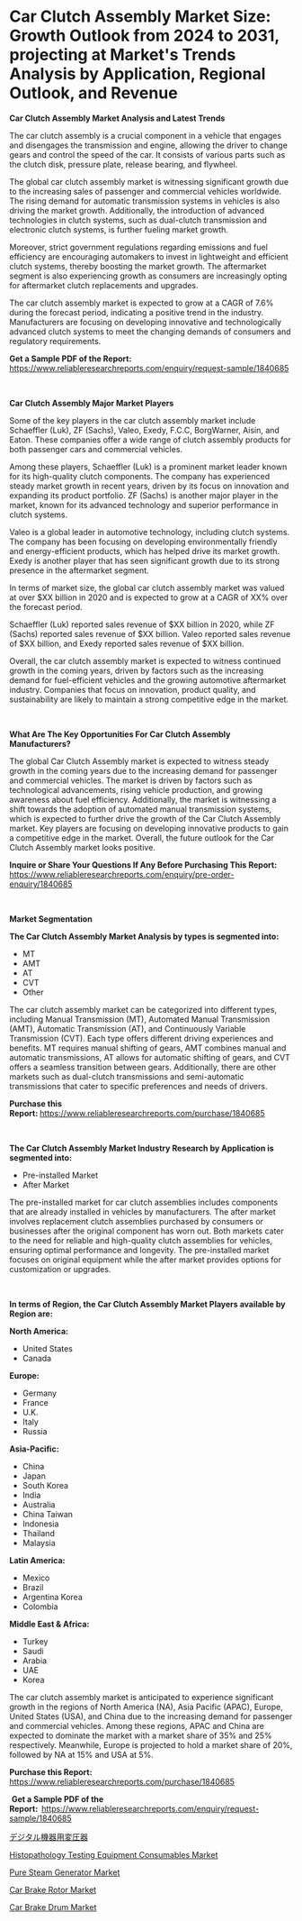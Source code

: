 <p><h1>Car Clutch Assembly Market Size: Growth Outlook from 2024 to 2031, projecting at Market's Trends Analysis by Application, Regional Outlook, and Revenue</h1></p><p><strong>Car Clutch Assembly Market Analysis and Latest Trends</strong></p>
<p><p>The car clutch assembly is a crucial component in a vehicle that engages and disengages the transmission and engine, allowing the driver to change gears and control the speed of the car. It consists of various parts such as the clutch disk, pressure plate, release bearing, and flywheel.</p><p>The global car clutch assembly market is witnessing significant growth due to the increasing sales of passenger and commercial vehicles worldwide. The rising demand for automatic transmission systems in vehicles is also driving the market growth. Additionally, the introduction of advanced technologies in clutch systems, such as dual-clutch transmission and electronic clutch systems, is further fueling market growth.</p><p>Moreover, strict government regulations regarding emissions and fuel efficiency are encouraging automakers to invest in lightweight and efficient clutch systems, thereby boosting the market growth. The aftermarket segment is also experiencing growth as consumers are increasingly opting for aftermarket clutch replacements and upgrades.</p><p>The car clutch assembly market is expected to grow at a CAGR of 7.6% during the forecast period, indicating a positive trend in the industry. Manufacturers are focusing on developing innovative and technologically advanced clutch systems to meet the changing demands of consumers and regulatory requirements.</p></p>
<p><strong>Get a Sample PDF of the Report:&nbsp;</strong> <a href="https://www.reliableresearchreports.com/enquiry/request-sample/1840685">https://www.reliableresearchreports.com/enquiry/request-sample/1840685</a></p>
<p>&nbsp;</p>
<p><strong>Car Clutch Assembly Major Market Players</strong></p>
<p><p>Some of the key players in the car clutch assembly market include Schaeffler (Luk), ZF (Sachs), Valeo, Exedy, F.C.C, BorgWarner, Aisin, and Eaton. These companies offer a wide range of clutch assembly products for both passenger cars and commercial vehicles.</p><p>Among these players, Schaeffler (Luk) is a prominent market leader known for its high-quality clutch components. The company has experienced steady market growth in recent years, driven by its focus on innovation and expanding its product portfolio. ZF (Sachs) is another major player in the market, known for its advanced technology and superior performance in clutch systems.</p><p>Valeo is a global leader in automotive technology, including clutch systems. The company has been focusing on developing environmentally friendly and energy-efficient products, which has helped drive its market growth. Exedy is another player that has seen significant growth due to its strong presence in the aftermarket segment.</p><p>In terms of market size, the global car clutch assembly market was valued at over $XX billion in 2020 and is expected to grow at a CAGR of XX% over the forecast period. </p><p>Schaeffler (Luk) reported sales revenue of $XX billion in 2020, while ZF (Sachs) reported sales revenue of $XX billion. Valeo reported sales revenue of $XX billion, and Exedy reported sales revenue of $XX billion.</p><p>Overall, the car clutch assembly market is expected to witness continued growth in the coming years, driven by factors such as the increasing demand for fuel-efficient vehicles and the growing automotive aftermarket industry. Companies that focus on innovation, product quality, and sustainability are likely to maintain a strong competitive edge in the market.</p></p>
<p>&nbsp;</p>
<p><strong>What Are The Key Opportunities For Car Clutch Assembly Manufacturers?</strong></p>
<p><p>The global Car Clutch Assembly market is expected to witness steady growth in the coming years due to the increasing demand for passenger and commercial vehicles. The market is driven by factors such as technological advancements, rising vehicle production, and growing awareness about fuel efficiency. Additionally, the market is witnessing a shift towards the adoption of automated manual transmission systems, which is expected to further drive the growth of the Car Clutch Assembly market. Key players are focusing on developing innovative products to gain a competitive edge in the market. Overall, the future outlook for the Car Clutch Assembly market looks positive.</p></p>
<p><strong>Inquire or Share Your Questions If Any Before Purchasing This Report:</strong> <a href="https://www.reliableresearchreports.com/enquiry/pre-order-enquiry/1840685">https://www.reliableresearchreports.com/enquiry/pre-order-enquiry/1840685</a></p>
<p>&nbsp;</p>
<p><strong>Market Segmentation</strong></p>
<p><strong>The Car Clutch Assembly Market Analysis by types is segmented into:</strong></p>
<p><ul><li>MT</li><li>AMT</li><li>AT</li><li>CVT</li><li>Other</li></ul></p>
<p><p>The car clutch assembly market can be categorized into different types, including Manual Transmission (MT), Automated Manual Transmission (AMT), Automatic Transmission (AT), and Continuously Variable Transmission (CVT). Each type offers different driving experiences and benefits. MT requires manual shifting of gears, AMT combines manual and automatic transmissions, AT allows for automatic shifting of gears, and CVT offers a seamless transition between gears. Additionally, there are other markets such as dual-clutch transmissions and semi-automatic transmissions that cater to specific preferences and needs of drivers.</p></p>
<p><strong>Purchase this Report:&nbsp;</strong><a href="https://www.reliableresearchreports.com/purchase/1840685">https://www.reliableresearchreports.com/purchase/1840685</a></p>
<p>&nbsp;</p>
<p><strong>The Car Clutch Assembly Market Industry Research by Application is segmented into:</strong></p>
<p><ul><li>Pre-installed Market</li><li>After Market</li></ul></p>
<p><p>The pre-installed market for car clutch assemblies includes components that are already installed in vehicles by manufacturers. The after market involves replacement clutch assemblies purchased by consumers or businesses after the original component has worn out. Both markets cater to the need for reliable and high-quality clutch assemblies for vehicles, ensuring optimal performance and longevity. The pre-installed market focuses on original equipment while the after market provides options for customization or upgrades.</p></p>
<p>&nbsp;</p>
<p><strong>In terms of Region, the Car Clutch Assembly Market Players available by Region are:</strong></p>
<p>
    <p> <strong> North America: </strong>
        <ul>
            <li>United States</li>
            <li>Canada</li>
        </ul>
        </p> 
    <p> <strong> Europe: </strong>
        <ul>
            <li>Germany</li>
            <li>France</li>
            <li>U.K.</li>
            <li>Italy</li>
            <li>Russia</li>
        </ul>
        </p> 
    <p> <strong> Asia-Pacific: </strong>
        <ul>
            <li>China</li>
            <li>Japan</li>
            <li>South Korea</li>
            <li>India</li>
            <li>Australia</li>
            <li>China Taiwan</li>
            <li>Indonesia</li>
            <li>Thailand</li>
            <li>Malaysia</li>
        </ul>
        </p> 
    <p> <strong> Latin America: </strong>
        <ul>
            <li>Mexico</li>
            <li>Brazil</li>
            <li>Argentina Korea</li>
            <li>Colombia</li>
        </ul>
        </p> 
    <p> <strong> Middle East & Africa: </strong>
        <ul>
            <li>Turkey</li>
            <li>Saudi</li>
            <li>Arabia</li>
            <li>UAE</li>
            <li>Korea</li>
        </ul>
    </p>
    </p>
<p><p>The car clutch assembly market is anticipated to experience significant growth in the regions of North America (NA), Asia Pacific (APAC), Europe, United States (USA), and China due to the increasing demand for passenger and commercial vehicles. Among these regions, APAC and China are expected to dominate the market with a market share of 35% and 25% respectively. Meanwhile, Europe is projected to hold a market share of 20%, followed by NA at 15% and USA at 5%.</p></p>
<p><strong>Purchase this Report: </strong><a href="https://www.reliableresearchreports.com/purchase/1840685">https://www.reliableresearchreports.com/purchase/1840685</a></p>
<p>&nbsp;<strong>Get a Sample PDF of the Report:&nbsp;&nbsp;</strong><a href="https://www.reliableresearchreports.com/enquiry/request-sample/1840685">https://www.reliableresearchreports.com/enquiry/request-sample/1840685</a></p>
<p><strong></strong></p>
<p><p><a href="https://medium.com/@silverbeaudinsa406dp355ue/%E3%83%87%E3%82%B8%E3%82%BF%E3%83%AB%E5%BC%8F%E3%81%AE%E8%A8%88%E5%99%A8%E3%83%88%E3%83%A9%E3%83%B3%E3%82%B9%E3%83%95%E3%82%A9%E3%83%BC%E3%83%9E%E3%83%BC%E5%B8%82%E5%A0%B4-%E7%AB%B6%E4%BA%89%E5%88%86%E6%9E%90-%E5%B8%82%E5%A0%B4%E5%8B%95%E5%90%91-2031%E5%B9%B4%E3%81%BE%E3%81%A7%E3%81%AE%E4%BA%88%E6%B8%AC-d65a2859c046">デジタル機器用変圧器</a></p><p><a href="https://view.publitas.com/reportprime-1/histopathology-testing-equipment-consumables-market-insights-market-players-and-forecast-till-2030/">Histopathology Testing Equipment Consumables Market</a></p><p><a href="https://adventurous-uranium-ef9.notion.site/Pure-Steam-Generator-Market-Analysis-and-Market-Size-Global-Industry-Overview-Market-Segmentation--25d1c9746de341e0acf47ddf3db9979e">Pure Steam Generator Market</a></p><p><a href="https://github.com/brentleyjimmiealvaradoz4l1rea/Market-Research-Report-List-1/blob/main/car-brake-rotor-market.md">Car Brake Rotor Market</a></p><p><a href="https://github.com/eeaveuhhh/Market-Research-Report-List-1/blob/main/car-brake-drum-market.md">Car Brake Drum Market</a></p></p>
